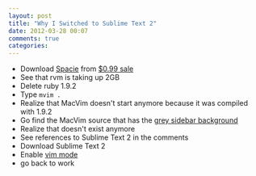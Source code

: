 ```yaml
---
layout: post
title: "Why I Switched to Sublime Text 2"
date: 2012-03-28 00:07
comments: true
categories:
---
```


* Download [Spacie](http://itunes.apple.com/us/app/spacie/id445413014?mt=12&ign-mpt=uo%3D4) from [$0.99 sale](http://zeroninetynine.com/)
* See that rvm is taking up 2GB
* Delete ruby 1.9.2
* Type `mvim .`
* Realize that MacVim doesn't start anymore because it was compiled with 1.9.2
* Go find the MacVim source that has the [grey sidebar background](https://github.com/alloy/macvim/pull/53)
* Realize that doesn't exist anymore
* See references to Sublime Text 2 in the comments
* Download Sublime Text 2
* Enable [vim mode](http://www.sublimetext.com/docs/2/vintage.html)
* go back to work